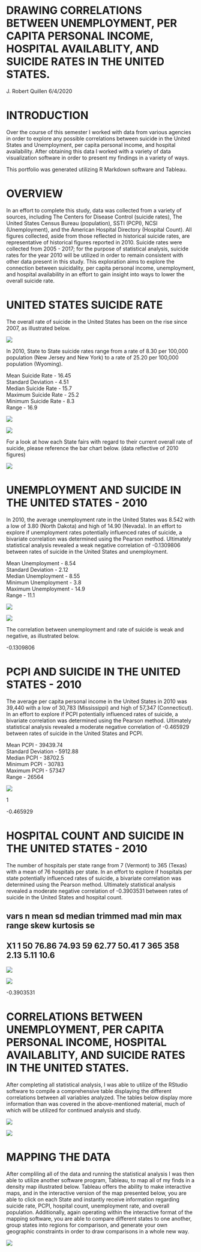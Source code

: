 #  DRAWING CORRELATIONS BETWEEN UNEMPLOYMENT, PER CAPITA PERSONAL INCOME, HOSPITAL AVAILABLITY, AND SUICIDE RATES IN THE UNITED STATES.

J. Robert Quillen
6/4/2020

# INTRODUCTION

Over the course of this semester I worked with data from various agencies in order to explore any possible correlations between suicide in the United States and Unemployment, per capita personal income, and hospital availability.  After obtaining this data I worked with a variety of data visualization software in order to present my findings in a variety of ways.  

This portfolio was generated utilizing R Markdown software and Tableau.

# OVERVIEW

In an effort to complete this study, data was collected from a variety of sources, including The Centers for Disease Control (suicide rates), The United States Census Bureau (population), SSTI (PCPI), NCSI (Unemployment), and the American Hospital Directory (Hospital Count). All figures collected, aside from those reflected in historical suicide rates, are representative of historical figures reported in 2010. Suicide rates were collected from 2005 - 2017; for the purpose of statistical analysis, suicide rates for the year 2010 will be utilized in order to remain consistent with other data present in this study.
This exploration aims to explore the connection between suicidality, per capita personal income, unemployment, and hospital availability in an effort to gain insight into ways to lower the overall suicide rate.


# UNITED STATES SUICIDE RATE 

The overall rate of suicide in the United States has been on the rise since 2007, as illustrated below.

![](https://github.com/rquillen730/SW577/blob/master/Drawing-Correlations-Between-Unemployment%2C-Per-Capita-Personal-Income%2C-Hospital-Availability%2C-and-Suicide-Rates-in-the-United-States_files/figure-gfm/SR-1.png)

In 2010, State to State suicide rates range from a rate of 8.30 per 100,000 population (New Jersey and New York) to a rate of 25.20 per 100,000 population (Wyoming).

Mean Suicide Rate - 16.45                                                                                                               
Standard Deviation - 4.51                                                                                                               
Median Suicide Rate - 15.7                                                                                                               
Maximum Suicide Rate - 25.2                                                                                                             
Minimum Suicide Rate - 8.3                                                                                                               
Range - 16.9                                                                                                                             

![](https://github.com/rquillen730/SW577/blob/master/Drawing-Correlations-Between-Unemployment%2C-Per-Capita-Personal-Income%2C-Hospital-Availability%2C-and-Suicide-Rates-in-the-United-States_files/figure-gfm/unnamed-chunk-6-1.png)

![](https://github.com/rquillen730/SW577/blob/master/Drawing-Correlations-Between-Unemployment%2C-Per-Capita-Personal-Income%2C-Hospital-Availability%2C-and-Suicide-Rates-in-the-United-States_files/figure-gfm/unnamed-chunk-5-1.png)

For a look at how each State fairs with regard to their current overall rate of suicide, please reference the bar chart below. (data reflective of 2010 figures)

![](https://github.com/rquillen730/SW577/blob/master/Drawing-Correlations-Between-Unemployment%2C-Per-Capita-Personal-Income%2C-Hospital-Availability%2C-and-Suicide-Rates-in-the-United-States_files/figure-gfm/unnamed-chunk-7-1.png)

# UNEMPLOYMENT AND SUICIDE IN THE UNITED STATES - 2010

In 2010, the average unemployment rate in the United States was 8.542 with a low of 3.80 (North Dakota) and high of 14.90 (Nevada). In an effort to explore if unemployment rates potentially influenced rates of suicide, a bivariate correlation was determined using the Pearson method. Ultimately statistical analysis revealed a weak negative correlation of -0.1309806 between rates of suicide in the United States and unemployment.

Mean Unemployment - 8.54                                                                                                
Standard Deviation - 2.12                                                                                                  
Median Unemployment - 8.55                                                                                                
Minimum Unemployment - 3.8                                                                                                
Maximum Unemployment - 14.9                                                                                                 
Range - 11.1                                                                                                   

![](https://github.com/rquillen730/SW577/blob/master/Drawing-Correlations-Between-Unemployment%2C-Per-Capita-Personal-Income%2C-Hospital-Availability%2C-and-Suicide-Rates-in-the-United-States_files/figure-gfm/unnamed-chunk-10-1.png)

![](https://github.com/rquillen730/SW577/blob/master/Drawing-Correlations-Between-Unemployment%2C-Per-Capita-Personal-Income%2C-Hospital-Availability%2C-and-Suicide-Rates-in-the-United-States_files/figure-gfm/unnamed-chunk-9-1.png)

The correlation between unemployment and rate of suicide is weak and negative, as illustrated below.

-0.1309806

# PCPI AND SUICIDE IN THE UNITED STATES - 2010

The average per capita personal income in the United States in 2010 was 39,440 with a low of 30,783 (Mississippi) and high of 57,347 (Connecticut). In an effort to explore if PCPI potentially influenced rates of suicide, a bivariate correlation was determined using the Pearson method. Ultimately statistical analysis revealed a moderate negative correlation of -0.465929 between rates of suicide in the United States and PCPI.

Mean PCPI - 39439.74                                                                                                               
Standard Deviation - 5912.88                                                                                                       
Median PCPI - 38702.5                                                                                                             
Minimum PCPI - 30783                                                                                                               
Maximum PCPI - 57347                                                                                                               
Range - 26564                                                                                                                     

![](https://github.com/rquillen730/SW577/blob/master/Drawing-Correlations-Between-Unemployment%2C-Per-Capita-Personal-Income%2C-Hospital-Availability%2C-and-Suicide-Rates-in-the-United-States_files/figure-gfm/unnamed-chunk-14-1.png)

1[](https://github.com/rquillen730/SW577/blob/master/Drawing-Correlations-Between-Unemployment%2C-Per-Capita-Personal-Income%2C-Hospital-Availability%2C-and-Suicide-Rates-in-the-United-States_files/figure-gfm/unnamed-chunk-13-1.png)

-0.465929

# HOSPITAL COUNT AND SUICIDE IN THE UNITED STATES - 2010

The number of hospitals per state range from 7 (Vermont) to 365 (Texas) with a mean of 76 hospitals per state. In an effort to explore if hospitals per state potentially influenced rates of suicide, a bivariate correlation was determined using the Pearson method. Ultimately statistical analysis revealed a moderate negative correlation of -0.3903531 between rates of suicide in the United States and hospital count.

##    vars  n  mean    sd median trimmed   mad min max range skew kurtosis   se
## X1    1 50 76.86 74.93     59   62.77 50.41   7 365   358 2.13     5.11 10.6

![](https://github.com/rquillen730/SW577/blob/master/Drawing-Correlations-Between-Unemployment%2C-Per-Capita-Personal-Income%2C-Hospital-Availability%2C-and-Suicide-Rates-in-the-United-States_files/figure-gfm/unnamed-chunk-18-1.png)

![](https://github.com/rquillen730/SW577/blob/master/Drawing-Correlations-Between-Unemployment%2C-Per-Capita-Personal-Income%2C-Hospital-Availability%2C-and-Suicide-Rates-in-the-United-States_files/figure-gfm/unnamed-chunk-17-1.png)

-0.3903531

# CORRELATIONS BETWEEN UNEMPLOYMENT, PER CAPITA PERSONAL INCOME, HOSPITAL AVAILABLITY, AND SUICIDE RATES IN THE UNITED STATES.

After completing all statistical analysis, I was able to utilize of the RStudio software to compile a comprehensive table displaying the different correlations between all variables analyzed.  The tables below display more information than was covered in the above-mentioned material, much of which will be utilized for continued analysis and study.

![](https://github.com/rquillen730/SW577/blob/master/Drawing-Correlations-Between-Unemployment%2C-Per-Capita-Personal-Income%2C-Hospital-Availability%2C-and-Suicide-Rates-in-the-United-States_files/figure-gfm/unnamed-chunk-22-1.png)

![](https://github.com/rquillen730/SW577/blob/master/Drawing-Correlations-Between-Unemployment%2C-Per-Capita-Personal-Income%2C-Hospital-Availability%2C-and-Suicide-Rates-in-the-United-States_files/figure-gfm/unnamed-chunk-23-1.png)

# MAPPING THE DATA

After compliling all of the data and running the statistical analysis I was then able to utilize another software program, Tableau, to map all of my finds in a density map illustrated below.  Tableau offers the ability to make interactive maps, and in the interactive version of the map presented below, you are able to click on each State and instantly receive information regarding suicide rate, PCPI, hospital count, unemployment rate, and overall population.  Additionally, again operating within the interactive format of the mapping software, you are able to compare different states to one another, group states into regions for comparison, and generate your own geographic constraints in order to draw comparisons in a whole new way.

![](https://raw.githubusercontent.com/rquillen730/SW577/master/Tableau%20Map.jpg)


